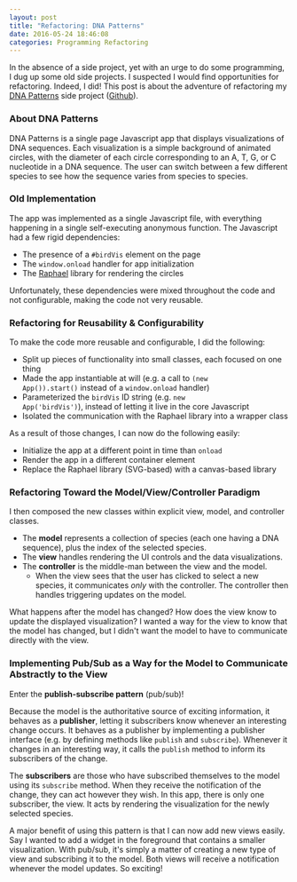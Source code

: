 ```yaml
---
layout: post
title: "Refactoring: DNA Patterns"
date: 2016-05-24 18:46:08
categories: Programming Refactoring
---
```

In the absence of a side project, yet with an urge to do some programming, I dug up some old side projects. I suspected I would find opportunities for refactoring. Indeed, I did! This post is about the adventure of refactoring my [DNA Patterns](/dna-patterns) side project ([Github](https://github.com/annejohnson/dna-patterns)).

### About DNA Patterns

DNA Patterns is a single page Javascript app that displays visualizations of DNA sequences. Each visualization is a simple background of animated circles, with the diameter of each circle corresponding to an A, T, G, or C nucleotide in a DNA sequence. The user can switch between a few different species to see how the sequence varies from species to species.

### Old Implementation

The app was implemented as a single Javascript file, with everything happening in a single self-executing anonymous function. The Javascript had a few rigid dependencies:

- The presence of a <code>#birdVis</code> element on the page
- The <code>window.onload</code> handler for app initialization
- The [Raphael](https://github.com/DmitryBaranovskiy/raphael) library for rendering the circles

Unfortunately, these dependencies were mixed throughout the code and not configurable, making the code not very reusable.

### Refactoring for Reusability & Configurability

To make the code more reusable and configurable, I did the following:

- Split up pieces of functionality into small classes, each focused on one thing
- Made the app instantiable at will (e.g. a call to <code>(new App()).start()</code> instead of a <code>window.onload</code> handler)
- Parameterized the <code>birdVis</code> ID string (e.g. <code>new App('birdVis')</code>), instead of letting it live in the core Javascript
- Isolated the communication with the Raphael library into a wrapper class

As a result of those changes, I can now do the following easily:

- Initialize the app at a different point in time than <code>onload</code>
- Render the app in a different container element
- Replace the Raphael library (SVG-based) with a canvas-based library

### Refactoring Toward the Model/View/Controller Paradigm

I then composed the new classes within explicit view, model, and controller classes.

- The **model** represents a collection of species (each one having a DNA sequence), plus the index of the selected species.
- The **view** handles rendering the UI controls and the data visualizations.
- The **controller** is the middle-man between the view and the model.
  - When the view sees that the user has clicked to select a new species, it communicates _only_ with the controller. The controller then handles triggering updates on the model.

What happens after the model has changed? How does the view know to update the displayed visualization? I wanted a way for the view to know that the model has changed, but I didn't want the model to have to communicate directly with the view.

### Implementing Pub/Sub as a Way for the Model to Communicate Abstractly to the View

Enter the **publish-subscribe pattern** (pub/sub)!

Because the model is the authoritative source of exciting information, it behaves as a **publisher**, letting it subscribers know whenever an interesting change occurs. It behaves as a publisher by implementing a publisher interface (e.g. by defining methods like <code>publish</code> and <code>subscribe</code>). Whenever it changes in an interesting way, it calls the <code>publish</code> method to inform its subscribers of the change.

The **subscribers** are those who have subscribed themselves to the model using its <code>subscribe</code> method. When they receive the notification of the change, they can act however they wish. In this app, there is only one subscriber, the view. It acts by rendering the visualization for the newly selected species.

A major benefit of using this pattern is that I can now add new views easily. Say I wanted to add a widget in the foreground that contains a smaller visualization. With pub/sub, it's simply a matter of creating a new type of view and subscribing it to the model. Both views will receive a notification whenever the model updates. So exciting!
